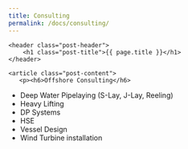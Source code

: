```yaml
---
title: Consulting
permalink: /docs/consulting/
---
```


<div class="post">

    <header class="post-header">
        <h1 class="post-title">{{ page.title }}</h1>
    </header>

    <article class="post-content">
       <p><h6>Offshore Consulting</h6>
- Deep Water Pipelaying (S-Lay, J-Lay, Reeling)
- Heavy Lifting
- DP Systems
- HSE
- Vessel Design
- Wind Turbine installation</p>
    </article>

</div>
